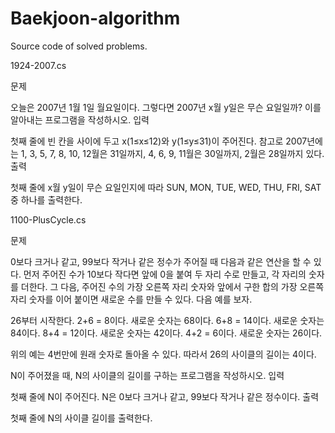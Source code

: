 # Baekjoon-algorithm
Source code of solved problems.

<a herf = "Baekjoon-algorithm/for-if/1924-2007y.cs">1924-2007.cs</a>

문제

오늘은 2007년 1월 1일 월요일이다. 그렇다면 2007년 x월 y일은 무슨 요일일까? 이를 알아내는 프로그램을 작성하시오.
입력

첫째 줄에 빈 칸을 사이에 두고 x(1≤x≤12)와 y(1≤y≤31)이 주어진다. 참고로 2007년에는 1, 3, 5, 7, 8, 10, 12월은 31일까지, 4, 6, 9, 11월은 30일까지, 2월은 28일까지 있다.
출력

첫째 줄에 x월 y일이 무슨 요일인지에 따라 SUN, MON, TUE, WED, THU, FRI, SAT중 하나를 출력한다.


<a herf = "Baekjoon-algorithm/for-if/1110-PlusCycle.cs">1100-PlusCycle.cs</a>   

문제

0보다 크거나 같고, 99보다 작거나 같은 정수가 주어질 때 다음과 같은 연산을 할 수 있다. 먼저 주어진 수가 10보다 작다면 앞에 0을 붙여 두 자리 수로 만들고, 각 자리의 숫자를 더한다. 그 다음, 주어진 수의 가장 오른쪽 자리 숫자와 앞에서 구한 합의 가장 오른쪽 자리 숫자를 이어 붙이면 새로운 수를 만들 수 있다. 다음 예를 보자.

26부터 시작한다. 2+6 = 8이다. 새로운 숫자는 68이다. 6+8 = 14이다. 새로운 숫자는 84이다. 8+4 = 12이다. 새로운 숫자는 42이다. 4+2 = 6이다. 새로운 숫자는 26이다.

위의 예는 4번만에 원래 숫자로 돌아올 수 있다. 따라서 26의 사이클의 길이는 4이다.

N이 주어졌을 때, N의 사이클의 길이를 구하는 프로그램을 작성하시오.
입력

첫째 줄에 N이 주어진다. N은 0보다 크거나 같고, 99보다 작거나 같은 정수이다.
출력

첫째 줄에 N의 사이클 길이를 출력한다.
